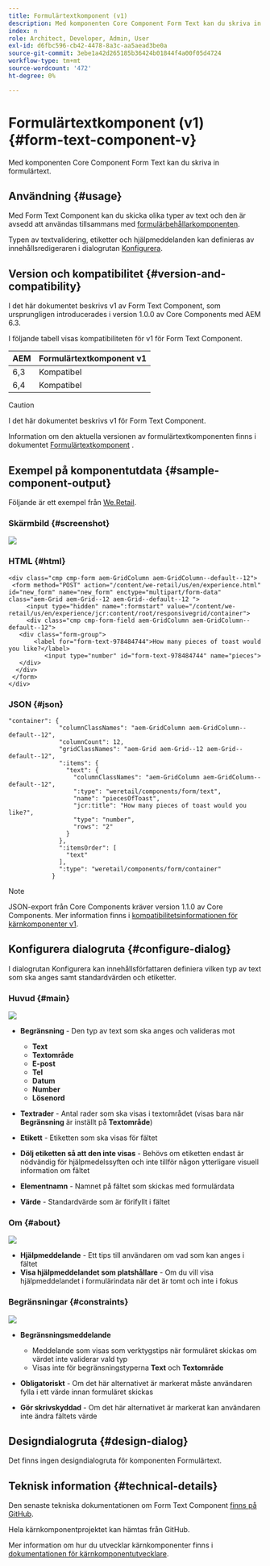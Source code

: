 ```yaml
---
title: Formulärtextkomponent (v1)
description: Med komponenten Core Component Form Text kan du skriva in formulärtext.
index: n
role: Architect, Developer, Admin, User
exl-id: d6fbc596-cb42-4478-8a3c-aa5aead3be0a
source-git-commit: 3ebe1a42d265185b36424b01844f4a00f05d4724
workflow-type: tm+mt
source-wordcount: '472'
ht-degree: 0%

---
```


# Formulärtextkomponent (v1) {#form-text-component-v}

Med komponenten Core Component Form Text kan du skriva in formulärtext.

## Användning {#usage}

Med Form Text Component kan du skicka olika typer av text och den är avsedd att användas tillsammans med [formulärbehållarkomponenten](form-container-v1.md).

Typen av textvalidering, etiketter och hjälpmeddelanden kan definieras av innehållsredigeraren i dialogrutan [Konfigurera](#configure-dialog).

## Version och kompatibilitet {#version-and-compatibility}

I det här dokumentet beskrivs v1 av Form Text Component, som ursprungligen introducerades i version 1.0.0 av Core Components med AEM 6.3.

I följande tabell visas kompatibiliteten för v1 för Form Text Component.

| AEM | Formulärtextkomponent v1 |
|--- |--- |
| 6,3 | Kompatibel |
| 6,4 | Kompatibel |

>[!CAUTION]
>
>I det här dokumentet beskrivs v1 för Form Text Component.
>
>Information om den aktuella versionen av formulärtextkomponenten finns i dokumentet [Formulärtextkomponent](/help/components/forms/form-text.md) .

## Exempel på komponentutdata {#sample-component-output}

Följande är ett exempel från [We.Retail](https://helpx.adobe.com/se/experience-manager/6-4/sites/developing/using/we-retail.html).

### Skärmbild {#screenshot}

![](/help/assets/chlimage_1-22.png)

### HTML {#html}

```
<div class="cmp cmp-form aem-GridColumn aem-GridColumn--default--12">
 <form method="POST" action="/content/we-retail/us/en/experience.html" id="new_form" name="new_form" enctype="multipart/form-data" class="aem-Grid aem-Grid--12 aem-Grid--default--12 ">
     <input type="hidden" name=":formstart" value="/content/we-retail/us/en/experience/jcr:content/root/responsivegrid/container">
     <div class="cmp cmp-form-field aem-GridColumn aem-GridColumn--default--12">
   <div class="form-group">
       <label for="form-text-978484744">How many pieces of toast would you like?</label>
          <input type="number" id="form-text-978484744" name="pieces">
   </div>
  </div>
 </form>
</div>
```

### JSON {#json}

```
"container": {
              "columnClassNames": "aem-GridColumn aem-GridColumn--default--12",
              "columnCount": 12,
              "gridClassNames": "aem-Grid aem-Grid--12 aem-Grid--default--12",
              ":items": {
                "text": {
                  "columnClassNames": "aem-GridColumn aem-GridColumn--default--12",
                  ":type": "weretail/components/form/text",
                  "name": "piecesOfToast",
                  "jcr:title": "How many pieces of toast would you like?",
                  "type": "number",
                  "rows": "2"
                }
              },
              ":itemsOrder": [
                "text"
              ],
              ":type": "weretail/components/form/container"
            }
```

>[!NOTE]
>
>JSON-export från Core Components kräver version 1.1.0 av Core Components. Mer information finns i [kompatibilitetsinformationen för kärnkomponenter v1](/help/versions.md).

## Konfigurera dialogruta {#configure-dialog}

I dialogrutan Konfigurera kan innehållsförfattaren definiera vilken typ av text som ska anges samt standardvärden och etiketter.

### Huvud {#main}

![](/help/assets/chlimage_1-23.png)

* **Begränsning** - Den typ av text som ska anges och valideras mot

   * **Text**
   * **Textområde**
   * **E-post**
   * **Tel**
   * **Datum**
   * **Number**
   * **Lösenord**

* **Textrader** - Antal rader som ska visas i textområdet (visas bara när **Begränsning** är inställt på **Textområde**)

* **Etikett** - Etiketten som ska visas för fältet
* **Dölj etiketten så att den inte visas** - Behövs om etiketten endast är nödvändig för hjälpmedelssyften och inte tillför någon ytterligare visuell information om fältet
* **Elementnamn** - Namnet på fältet som skickas med formulärdata
* **Värde** - Standardvärde som är förifyllt i fältet

### Om {#about}

![](/help/assets/chlimage_1-24.png)

* **Hjälpmeddelande** - Ett tips till användaren om vad som kan anges i fältet
* **Visa hjälpmeddelandet som platshållare** - Om du vill visa hjälpmeddelandet i formulärindata när det är tomt och inte i fokus

### Begränsningar {#constraints}

![](/help/assets/chlimage_1-25.png)

* **Begränsningsmeddelande**

   * Meddelande som visas som verktygstips när formuläret skickas om värdet inte validerar vald typ
   * Visas inte för begränsningstyperna **Text** och **Textområde**

* **Obligatoriskt** - Om det här alternativet är markerat måste användaren fylla i ett värde innan formuläret skickas
* **Gör skrivskyddad** - Om det här alternativet är markerat kan användaren inte ändra fältets värde

## Designdialogruta {#design-dialog}

Det finns ingen designdialogruta för komponenten Formulärtext.

## Teknisk information {#technical-details}

Den senaste tekniska dokumentationen om Form Text Component [finns på GitHub](https://github.com/adobe/aem-core-wcm-components/tree/master/content/src/content/jcr_root/apps/core/wcm/components/form/text/v1/text).

Hela kärnkomponentprojektet kan hämtas från GitHub.

Mer information om hur du utvecklar kärnkomponenter finns i [dokumentationen för kärnkomponentutvecklare](/help/developing/overview.md).

